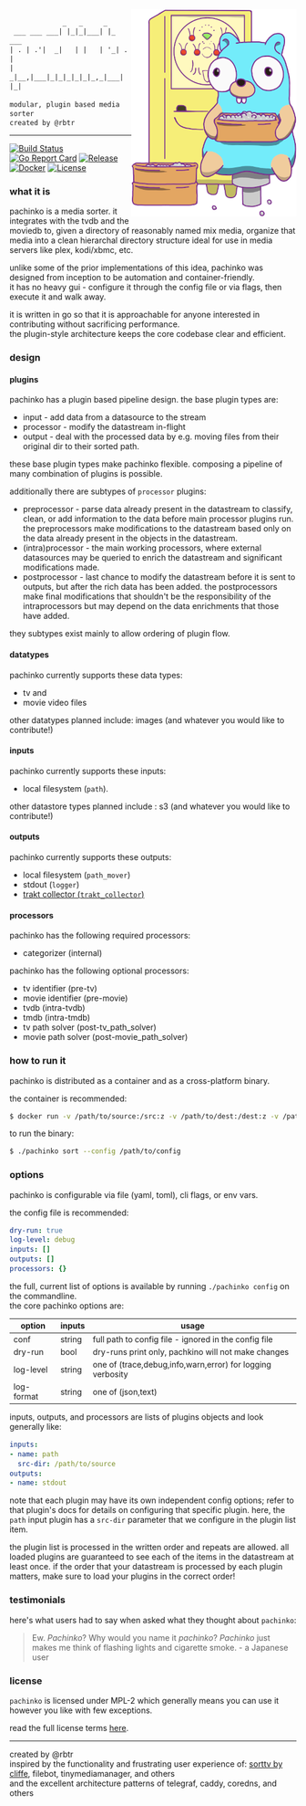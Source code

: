 <img align="right" width="290px" src=gopher.png>

```text
             _   _     _       
 ___ ___ ___| |_|_|___| |_ ___ 
| . | .'|  _|   | |   | '_| . |
|  _|__,|___|_|_|_|_|_|_,_|___|
|_|

modular, plugin based media sorter  
created by @rbtr  
```
---

[![Build Status](https://cloud.drone.io/api/badges/rbtr/pachinko/status.svg)](https://cloud.drone.io/rbtr/pachinko)
[![Go Report Card](https://goreportcard.com/badge/github.com/rbtr/pachinko)](https://goreportcard.com/report/github.com/rbtr/pachinko)
[![Release](https://img.shields.io/github/release/rbtr/pachinko.svg)](https://github.com/rbtr/pachinko/releases/latest)
[![Docker](https://img.shields.io/docker/pulls/rbtr/pachinko)](https://hub.docker.com/r/rbtr/pachinko)
[![License](https://img.shields.io/github/license/rbtr/pachinko)](/LICENSE)


### what it is
pachinko is a media sorter. it integrates with the tvdb and the moviedb to, given a directory of reasonably named mix media, organize that media into a clean hierarchal directory structure ideal for use in media servers like plex, kodi/xbmc, etc.

unlike some of the prior implementations of this idea, pachinko was designed from inception to be automation and container-friendly.  
it has no heavy gui - configure it through the config file or via flags, then execute it and walk away.

it is written in go so that it is approachable for anyone interested in contributing without sacrificing performance.  
the plugin-style architecture keeps the core codebase clear and efficient.

### design

#### plugins
pachinko has a plugin based pipeline design. the base plugin types are:
- input - add data from a datasource to the stream
- processor - modify the datastream in-flight
- output - deal with the processed data by e.g. moving files from their original dir to their sorted path.

these base plugin types make pachinko flexible. composing a pipeline of many combination of plugins is possible.

additionally there are subtypes of `processor` plugins:
- preprocessor - parse data already present in the datastream to classify, clean, or add information to the data before main processor plugins run. the preprocessors make modifications to the datastream based only on the data already present in the objects in the datastream.
- (intra)processor - the main working processors, where external datasources may be queried to enrich the datastream and significant modifications made. 
- postprocessor - last chance to modify the datastream before it is sent to outputs, but after the rich data has been added. the postprocessors make final modifications that shouldn't be the responsibility of the intraprocessors but may depend on the data enrichments that those have added.

they subtypes exist mainly to allow ordering of plugin flow. 

#### datatypes
pachinko currently supports these data types: 
- tv and 
- movie video files

other datatypes planned include: images (and whatever you would like to contribute!)

#### inputs
pachinko currently supports these inputs: 
- local filesystem (`path`). 

other datastore types planned include : s3 (and whatever you would like to contribute!)

#### outputs
pachinko currently supports these outputs:
- local filesystem (`path_mover`)
- stdout (`logger`)
- [trakt collector (`trakt_collector`)](docs/plugins/outputs/trakt.md)

#### processors
pachinko has the following required processors:
- categorizer (internal) 

pachinko has the following optional processors:
- tv identifier (pre-tv)
- movie identifier (pre-movie)
- tvdb (intra-tvdb)
- tmdb (intra-tmdb)
- tv path solver (post-tv_path_solver)
- movie path solver (post-movie_path_solver)

### how to run it
pachinko is distributed as a container and as a cross-platform binary.  

the container is recommended:
```bash
$ docker run -v /path/to/source:/src:z -v /path/to/dest:/dest:z -v /path/to/cfg:/cfg rbtr/pachinko:latest --config /cfg
```

to run the binary:
```bash
$ ./pachinko sort --config /path/to/config
```

### options
pachinko is configurable via file (yaml, toml), cli flags, or env vars.

the config file is recommended:
```yaml
dry-run: true
log-level: debug
inputs: []
outputs: []
processors: {}
```

the full, current list of options is available by running `./pachinko config` on the commandline.  
the core pachinko options are:

| option | inputs | usage |
| - | - | - |
| conf | string | full path to config file - ignored in the config file | 
| dry-run | bool | dry-runs print only, pachkino will not make changes |
| log-level | string | one of (trace,debug,info,warn,error) for logging verbosity |
| log-format | string | one of (json,text) | 


inputs, outputs, and processors are lists of plugins objects and look generally like:

```yaml
inputs:
- name: path
  src-dir: /path/to/source
outputs:
- name: stdout
```

note that each plugin may have its own independent config options; refer to that plugin's docs for details on configuring that specific plugin. here, the `path` input plugin has a `src-dir` parameter that we configure in the plugin list item.

the plugin list is processed in the written order and repeats are allowed. all loaded plugins are guaranteed to see each of the items in the datastream at least once. if the order that your datastream is processed by each plugin matters, make sure to load your plugins in the correct order!


### testimonials

here's what users had to say when asked what they thought about `pachinko`:

> Ew. _Pachinko_? Why would you name it _pachinko_? _Pachinko_ just makes me think of flashing lights and cigarette smoke. - a Japanese user

### license

`pachinko` is licensed under MPL-2 which generally means you can use it however you like with few exceptions.  

read the full license terms [here](https://www.mozilla.org/en-US/MPL/2.0/FAQ/).  

---

created by @rbtr  
inspired by the functionality and frustrating user experience of: [sorttv by cliffe](https://sourceforge.net/projects/sorttv/), filebot, tinymediamanager, and others  
and the excellent architecture patterns of telegraf, caddy, coredns, and others
